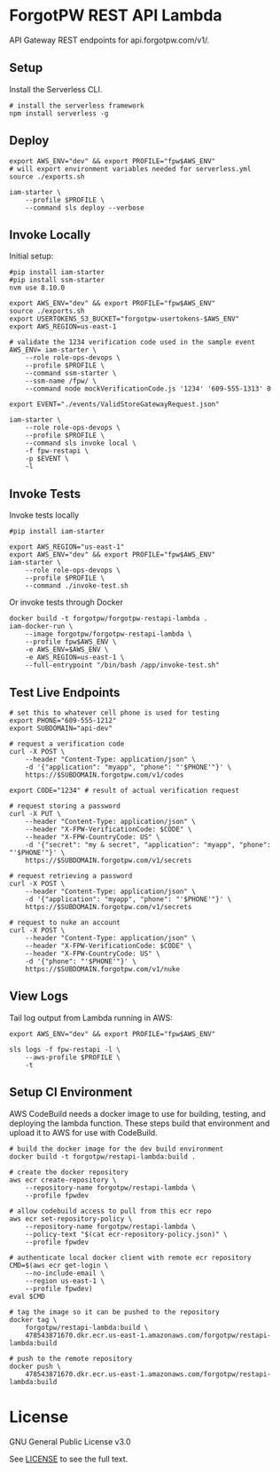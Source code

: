 # ForgotPW REST API Lambda

API Gateway REST endpoints for api.forgotpw.com/v1/.

## Setup

Install the Serverless CLI.

```shell
# install the serverless framework
npm install serverless -g
```

## Deploy

```shell
export AWS_ENV="dev" && export PROFILE="fpw$AWS_ENV"
# will export environment variables needed for serverless.yml
source ./exports.sh

iam-starter \
    --profile $PROFILE \
    --command sls deploy --verbose
```

## Invoke Locally

Initial setup:

```shell
#pip install iam-starter
#pip install ssm-starter
nvm use 8.10.0

export AWS_ENV="dev" && export PROFILE="fpw$AWS_ENV"
source ./exports.sh
export USERTOKENS_S3_BUCKET="forgotpw-usertokens-$AWS_ENV"
export AWS_REGION=us-east-1

# validate the 1234 verification code used in the sample event
AWS_ENV= iam-starter \
    --role role-ops-devops \
    --profile $PROFILE \
    --command ssm-starter \
    --ssm-name /fpw/ \
    --command node mockVerificationCode.js '1234' '609-555-1313' 0

export EVENT="./events/ValidStoreGatewayRequest.json"

iam-starter \
    --role role-ops-devops \
    --profile $PROFILE \
    --command sls invoke local \
    -f fpw-restapi \
    -p $EVENT \
    -l
```

## Invoke Tests

Invoke tests locally

```shell
#pip install iam-starter

export AWS_REGION="us-east-1"
export AWS_ENV="dev" && export PROFILE="fpw$AWS_ENV"
iam-starter \
    --role role-ops-devops \
    --profile $PROFILE \
    --command ./invoke-test.sh
```

Or invoke tests through Docker

```shell
docker build -t forgotpw/forgotpw-restapi-lambda .
iam-docker-run \
    --image forgotpw/forgotpw-restapi-lambda \
    --profile fpw$AWS_ENV \
    -e AWS_ENV=$AWS_ENV \
    -e AWS_REGION=us-east-1 \
    --full-entrypoint "/bin/bash /app/invoke-test.sh"
```

## Test Live Endpoints

```shell
# set this to whatever cell phone is used for testing
export PHONE="609-555-1212"
export SUBDOMAIN="api-dev"

# request a verification code
curl -X POST \
    --header "Content-Type: application/json" \
    -d '{"application": "myapp", "phone": "'$PHONE'"}' \
    https://$SUBDOMAIN.forgotpw.com/v1/codes

export CODE="1234" # result of actual verification request

# request storing a password
curl -X PUT \
    --header "Content-Type: application/json" \
    --header "X-FPW-VerificationCode: $CODE" \
    --header "X-FPW-CountryCode: US" \
    -d '{"secret": "my & secret", "application": "myapp", "phone": "'$PHONE'"}' \
    https://$SUBDOMAIN.forgotpw.com/v1/secrets

# request retrieving a password
curl -X POST \
    --header "Content-Type: application/json" \
    -d '{"application": "myapp", "phone": "'$PHONE'"}' \
    https://$SUBDOMAIN.forgotpw.com/v1/secrets

# request to nuke an account
curl -X POST \
    --header "Content-Type: application/json" \
    --header "X-FPW-VerificationCode: $CODE" \
    --header "X-FPW-CountryCode: US" \
    -d '{"phone": "'$PHONE'"}' \
    https://$SUBDOMAIN.forgotpw.com/v1/nuke
```

## View Logs

Tail log output from Lambda running in AWS:

```shell
export AWS_ENV="dev" && export PROFILE="fpw$AWS_ENV"

sls logs -f fpw-restapi -l \
    --aws-profile $PROFILE \
    -t
```

## Setup CI Environment

AWS CodeBuild needs a docker image to use for building, testing, and deploying the lambda function.  These steps build that environment and upload it to AWS for use with CodeBuild.

```shell
# build the docker image for the dev build environment
docker build -t forgotpw/restapi-lambda:build .

# create the docker repository
aws ecr create-repository \
    --repository-name forgotpw/restapi-lambda \
    --profile fpwdev

# allow codebuild access to pull from this ecr repo
aws ecr set-repository-policy \
	--repository-name forgotpw/restapi-lambda \
	--policy-text "$(cat ecr-repository-policy.json)" \
    --profile fpwdev

# authenticate local docker client with remote ecr repository
CMD=$(aws ecr get-login \
    --no-include-email \
    --region us-east-1 \
    --profile fpwdev)
eval $CMD

# tag the image so it can be pushed to the repository
docker tag \
    forgotpw/restapi-lambda:build \
    478543871670.dkr.ecr.us-east-1.amazonaws.com/forgotpw/restapi-lambda:build

# push to the remote repository
docker push \
    478543871670.dkr.ecr.us-east-1.amazonaws.com/forgotpw/restapi-lambda:build
```

# License

GNU General Public License v3.0

See [LICENSE](LICENSE.txt) to see the full text.
